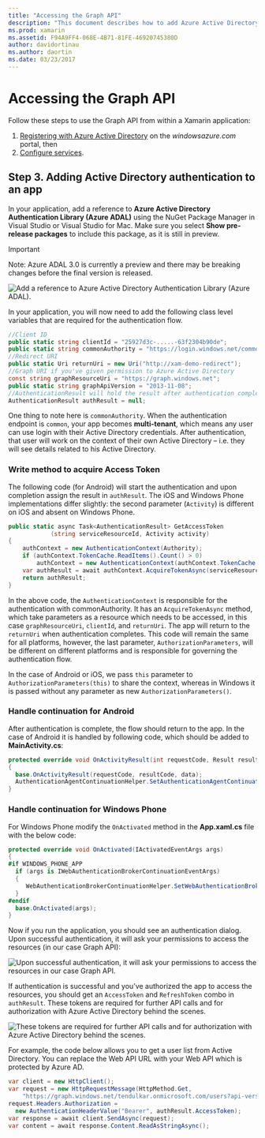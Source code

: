 ```yaml
---
title: "Accessing the Graph API"
description: "This document describes how to add Azure Active Directory authentication to a mobile application built with Xamarin."
ms.prod: xamarin
ms.assetid: F94A9FF4-068E-4B71-81FE-46920745380D
author: davidortinau
ms.author: daortin
ms.date: 03/23/2017
---
```


# Accessing the Graph API

Follow these steps to use the Graph API from within
  a Xamarin application:

1. [Registering with Azure Active Directory](~/cross-platform/data-cloud/active-directory/get-started/register.md) on the *windowsazure.com* portal, then
2. [Configure services](~/cross-platform/data-cloud/active-directory/get-started/configure.md).

## Step 3. Adding Active Directory authentication to an app

In your application, add a reference to **Azure Active Directory
  Authentication Library (Azure ADAL)** using the
  NuGet Package Manager in Visual Studio or Visual Studio for Mac.
  Make sure you select **Show pre-release packages** to include
  this package, as it is still in preview.

> [!IMPORTANT]
> Note: Azure ADAL 3.0 is currently a preview
and there may be breaking changes before the final version
is released. 

![Add a reference to Azure Active Directory Authentication Library (Azure ADAL).](graph-images/06.-adal-nuget-package.jpg)

In your application, you will now need to add the following
  class level variables that are required for the authentication flow.

```csharp
//Client ID
public static string clientId = "25927d3c-.....-63f2304b90de";
public static string commonAuthority = "https://login.windows.net/common"
//Redirect URI
public static Uri returnUri = new Uri("http://xam-demo-redirect");
//Graph URI if you've given permission to Azure Active Directory
const string graphResourceUri = "https://graph.windows.net";
public static string graphApiVersion = "2013-11-08";
//AuthenticationResult will hold the result after authentication completes
AuthenticationResult authResult = null;
```

One thing to note here is `commonAuthority`. When the
  authentication endpoint is `common`, your app becomes
  **multi-tenant**, which means any user can use login
  with their Active Directory credentials. After
  authentication, that user will work on the context
  of their own Active Directory – i.e. they will see
  details related to his Active Directory.

### Write method to acquire Access Token

The following code (for Android) will start the
  authentication and upon completion assign the
  result in `authResult`. The iOS and Windows Phone
  implementations differ slightly: the second parameter
  (`Activity`) is different on iOS and absent on Windows Phone.

```csharp
public static async Task<AuthenticationResult> GetAccessToken
            (string serviceResourceId, Activity activity)
{
    authContext = new AuthenticationContext(Authority);
    if (authContext.TokenCache.ReadItems().Count() > 0)
        authContext = new AuthenticationContext(authContext.TokenCache.ReadItems().First().Authority);
    var authResult = await authContext.AcquireTokenAsync(serviceResourceId, clientId, returnUri, new AuthorizationParameters(activity));
    return authResult;
}  
```

In the above code, the `AuthenticationContext` is responsible
  for the authentication with commonAuthority. It has an
  `AcquireTokenAsync` method, which take parameters as a
  resource which needs to be accessed, in this case `graphResourceUri`,
  `clientId`, and `returnUri`. The app will return to the
  `returnUri` when authentication completes. This code will
  remain the same for all platforms, however, the last parameter,
  `AuthorizationParameters`, will be different on different
  platforms and is responsible for governing the authentication flow.

In the case of Android or iOS, we pass `this` parameter
  to `AuthorizationParameters(this)` to share the context,
  whereas in Windows it is passed without any parameter
  as new `AuthorizationParameters()`.

### Handle continuation for Android

After authentication is complete, the flow should return
  to the app. In the case of
  Android it is handled by following code, which should
  be added to **MainActivity.cs**:

```csharp
protected override void OnActivityResult(int requestCode, Result resultCode, Intent data)
{
  base.OnActivityResult(requestCode, resultCode, data);
  AuthenticationAgentContinuationHelper.SetAuthenticationAgentContinuationEventArgs(requestCode, resultCode, data);
}
```

### Handle continuation for Windows Phone

For Windows Phone modify the `OnActivated` method in the
  **App.xaml.cs** file with the below code:

```csharp
protected override void OnActivated(IActivatedEventArgs args)
{
#if WINDOWS_PHONE_APP
  if (args is IWebAuthenticationBrokerContinuationEventArgs)
  {
     WebAuthenticationBrokerContinuationHelper.SetWebAuthenticationBrokerContinuationEventArgs(args as IWebAuthenticationBrokerContinuationEventArgs);
  }
#endif
  base.OnActivated(args);
}
```

Now if you run the application, you should see an authentication dialog.
  Upon successful authentication, it will ask your permissions to
  access the resources (in our case Graph API):

![Upon successful authentication, it will ask your permissions to access the resources in our case Graph API.](graph-images/08.-authentication-flow.jpg)

If authentication is successful and you’ve authorized the
  app to access the resources, you should get an `AccessToken`
  and `RefreshToken` combo in `authResult`. These tokens are
  required for further API calls and for authorization
  with Azure Active Directory behind the scenes.

![These tokens are   required for further API calls and for authorization with Azure Active Directory behind the scenes.](graph-images/07.-access-token-for-authentication.jpg)

For example, the code below allows you to get a user list from Active Directory. You can replace the Web API URL with your Web API which is protected by Azure AD.

```csharp
var client = new HttpClient();
var request = new HttpRequestMessage(HttpMethod.Get,
    "https://graph.windows.net/tendulkar.onmicrosoft.com/users?api-version=2013-04-05");
request.Headers.Authorization =
  new AuthenticationHeaderValue("Bearer", authResult.AccessToken);
var response = await client.SendAsync(request);
var content = await response.Content.ReadAsStringAsync();
```
